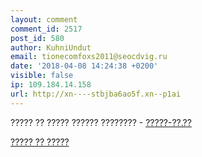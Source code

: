 ```yaml
---
layout: comment
comment_id: 2517
post_id: 580
author: KuhniUndut
email: tionecomfoxs2011@seocdvig.ru
date: '2018-04-08 14:24:38 +0200'
visible: false
ip: 109.184.14.158
url: http://xn----stbjba6ao5f.xn--p1ai
---
```

????? ?? ????? ?????? ???????? - <a href=http://xn----stbjba6ao5f.xn--p1ai>?????-??.??</a> 
 
<a href=http://xn----stbjba6ao5f.xn--p1ai> ????? ?? ?????</a>       

